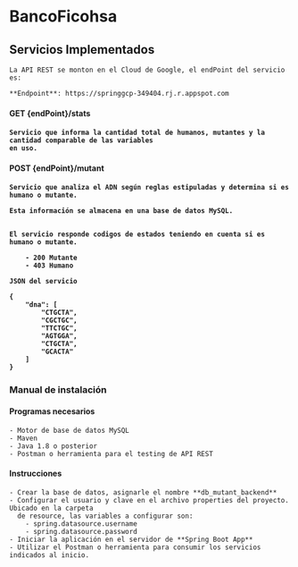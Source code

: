 # BancoFicohsa
<h2> Servicios Implementados</h2>

	La API REST se monton en el Cloud de Google, el endPoint del servicio es:
	
	**Endpoint**: https://springgcp-349404.rj.r.appspot.com

<h4>GET {endPoint}/stats<h4>
	
	Servicio que informa la cantidad total de humanos, mutantes y la cantidad comparable de las variables
	en uso.
 
<h4>POST {endPoint}/mutant<h4>
	
	Servicio que analiza el ADN según reglas estipuladas y determina si es humano o mutante. 
	
	Esta información se almacena en una base de datos MySQL.
 
 
	El servicio responde codigos de estados teniendo en cuenta si es humano o mutante.
	
		- 200 Mutante
		- 403 Humano

	JSON del servicio
 
	{
		"dna": [
			"CTGCTA", 
			"CGCTGC", 
			"TTCTGC", 
			"AGTGGA", 
			"CTGCTA", 
			"GCACTA"
		]
	}
	
<h3>Manual de instalación</h3>
<h4>Programas necesarios</h4>

	- Motor de base de datos MySQL
	- Maven
	- Java 1.8 o posterior
	- Postman o herramienta para el testing de API REST
	
<h4>Instrucciones</h4>

	- Crear la base de datos, asignarle el nombre **db_mutant_backend**
	- Configurar el usuario y clave en el archivo properties del proyecto. Ubicado en la carpeta 
	  de resource, las variables a configurar son:
		- spring.datasource.username
		- spring.datasource.password
	- Iniciar la aplicación en el servidor de **Spring Boot App**
	- Utilizar el Postman o herramienta para consumir los servicios indicados al inicio.
	
	
	
